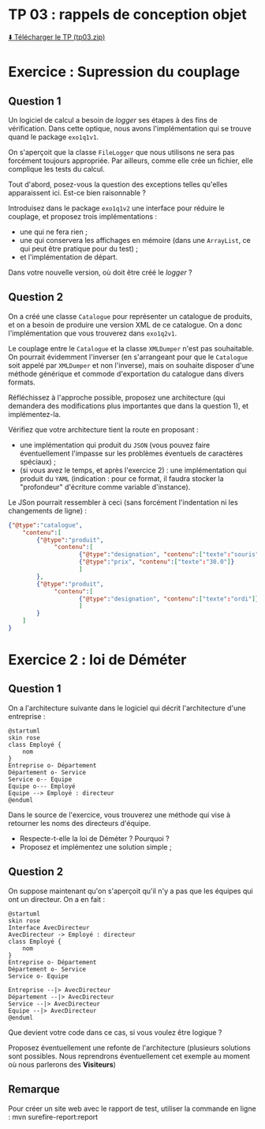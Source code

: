 # TP 03 : rappels de conception objet
[⬇️ Télécharger le TP (tp03.zip)](tp03.zip)
# Exercice : Supression du couplage

## Question 1

Un logiciel de calcul a besoin de *logger* ses étapes à des fins de vérification. Dans cette optique, nous avons l'implémentation qui se trouve quand le package `exo1q1v1`.

On s'aperçoit que la classe `FileLogger` que nous utilisons
ne sera pas forcément toujours appropriée. Par ailleurs, comme elle crée un fichier, elle complique les tests du calcul. 

Tout d'abord, posez-vous la question des exceptions telles qu'elles apparaissent ici. Est-ce bien raisonnable ?

Introduisez dans le package `exo1q1v2` une interface pour réduire le couplage, et proposez trois implémentations :

- une qui ne fera rien ;
- une qui conservera les affichages en mémoire (dans une `ArrayList`, ce qui peut être pratique pour du test) ;
- et l'implémentation de départ.

Dans votre nouvelle version, où doit être créé le *logger* ? 

## Question 2

On a créé une classe `Catalogue` pour représenter un 
catalogue de produits, et on a besoin de produire une version XML de ce catalogue. On a donc l'implémentation que vous trouverez dans `exo1q2v1`.

Le couplage entre le `Catalogue` et la classe `XMLDumper` n'est pas souhaitable. On pourrait évidemment l'inverser (en s'arrangeant pour que le `Catalogue` soit appelé par `XMLDumper` et non l'inverse), mais on souhaite disposer d'une méthode générique et commode d'exportation du catalogue dans divers formats.

Réfléchissez à l'approche possible, proposez une architecture (qui demandera des modifications plus importantes que dans la question 1), et implémentez-la.

Vérifiez que votre architecture tient la route en proposant :
- une implémentation qui produit du `JSON` (vous pouvez faire éventuellement l'impasse sur les problèmes éventuels de caractères spéciaux) ;
- (si vous avez le temps, et après l'exercice 2) : une implémentation qui produit du `YAML` (indication : pour ce format, il faudra stocker la "profondeur" d'écriture comme variable d'instance).

Le JSon pourrait ressembler à ceci (sans forcément l'indentation ni les changements de ligne) :

~~~JSON
{"@type":"catalogue", 
    "contenu":[
        {"@type":"produit",
             "contenu":[
                    {"@type":"designation", "contenu":["texte":"souris"]},
                    {"@type":"prix", "contenu":["texte":"30.0"]}
                    ]
        },
        {"@type":"produit",
             "contenu":[
                    {"@type":"designation", "contenu":["texte":"ordi"]}, {"@type":"prix", "contenu":["texte":"600.0"]}
                    ]
        }
    ]
}
~~~


# Exercice 2 : loi de Déméter

## Question 1

On a l'architecture suivante dans le logiciel qui décrit l'architecture d'une entreprise :

~~~plantuml
@startuml
skin rose
class Employé {
    nom
}
Entreprise o- Département
Département o- Service
Service o-- Equipe
Equipe o--- Employé
Equipe --> Employé : directeur
@enduml
~~~

Dans le source de l'exercice, vous trouverez une méthode qui vise à retourner les noms des directeurs d'équipe. 

- Respecte-t-elle la loi de Déméter ? Pourquoi ?
- Proposez et implémentez une solution simple ; 

## Question 2

On suppose maintenant qu'on s'aperçoit qu'il n'y a pas que les équipes qui ont un directeur. On a en fait :

~~~plantuml
@startuml
skin rose
Interface AvecDirecteur
AvecDirecteur -> Employé : directeur
class Employé {
    nom
}
Entreprise o- Département
Département o- Service
Service o- Equipe

Entreprise --|> AvecDirecteur
Département --|> AvecDirecteur
Service --|> AvecDirecteur
Equipe --|> AvecDirecteur
@enduml
~~~

Que devient votre code dans ce cas, si vous voulez être logique ?

Proposez éventuellement une refonte de l'architecture (plusieurs solutions sont possibles. Nous reprendrons éventuellement cet exemple au moment où nous parlerons des **Visiteurs**)

## Remarque
Pour créer un site web avec le rapport de test, utiliser la commande en ligne :
    mvn surefire-report:report